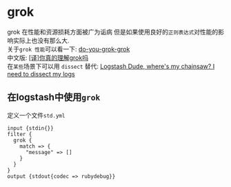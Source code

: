 # grok
grok 在性能和资源损耗方面被广为诟病
但是如果使用良好的`正则表达式`对性能的影响实际上也没有那么大.  
关于`grok 性能`可以看一下: [do-you-grok-grok](https://www.elastic.co/blog/do-you-grok-grok)  
中文版: [[译]你真的理解grok吗](https://segmentfault.com/a/1190000013051254)    
在`某些`场景下可以用 `dissect` 替代: [Logstash Dude, where's my chainsaw? I need to dissect my logs](https://www.elastic.co/blog/logstash-dude-wheres-my-chainsaw-i-need-to-dissect-my-logs)  
## 在logstash中使用`grok`
定义一个文件`std.yml`
```
input {stdin{}}
filter {
  grok {
    match => { 
      "message" => []
    }
  }
}
output {stdout{codec => rubydebug}}

```

